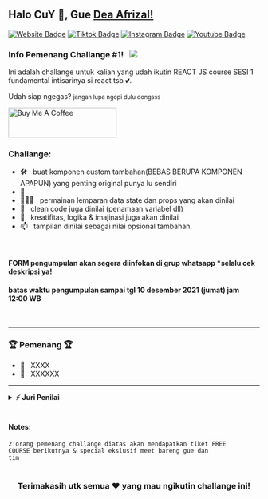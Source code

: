 ## Halo CuY 👋, Gue [Dea Afrizal!](https://github.com/deaaprizal/)

[![Website Badge](https://img.shields.io/badge/Webinar-join%20now!-red)](https://deaaprizal.github.io/deacourses/)
[![Tiktok Badge](https://img.shields.io/badge/Tiktok-dea.afrizal-lightgrey)](https://tiktok.com/@dea.afrizal)
[![Instagram Badge](https://img.shields.io/badge/-Instagram-e4405f?style=flat-square&logo=Instagram&logoColor=white)](https://instagram.com/dea.afrizal/)
[![Youtube Badge](https://img.shields.io/youtube/channel/subscribers/UCU7YluxOYon-yofPxfGHVog?style=social)](https://linkedin.com/in/iampavangandhi)

### Info Pemenang Challange #1! &nbsp; ![](https://img.shields.io/badge/Winner-3%20Orang%20Terpilih-yellow)

Ini adalah challange untuk kalian yang udah ikutin REACT JS course SESI 1 fundamental intisarinya si react tsb 💕.


Udah siap ngegas?
<small>jangan lupa ngopi dulu dongsss</small>

<img src="https://cdns.klimg.com/merdeka.com/i/w/news/2021/05/27/1311863/540x270/cek-fakta-hoaks-coffee-shop-ini-bagikan-hadiah-ribuan-jam-tangan-dan-hp.jpg" alt="Buy Me A Coffee" height="60px" width="217px" >

### Challange:

- 🛠  &nbsp; buat komponen custom tambahan(BEBAS BERUPA KOMPONEN APAPUN) yang penting original punya lu sendiri 
- 🚀 &nbsp; 
- 👨🏻‍💻 &nbsp; permainan lemparan data state dan props yang akan dinilai
- 💬 &nbsp; clean code juga dinilai (penamaan variabel dll)
- 👾 &nbsp; kreatifitas, logika & imajinasi juga akan dinilai
- 📫 &nbsp; tampilan dinilai sebagai nilai opsional tambahan.

<br/>

#### FORM pengumpulan akan segera diinfokan di grup whatsapp *selalu cek deskripsi ya!

#### batas waktu pengumpulan sampai tgl 10 desember 2021 (jumat) jam 12:00 WB

<br/>
<hr/>

### 🏆 Pemenang 🏆

- 🥇 &nbsp; XXXX
- 🥈 &nbsp; XXXXXX

<hr/>


<details>	
  <summary><b>⚡ Juri Penilai</b></summary>
  <li>dea</li>
  <li>tedi</li>
  <li>rifki</li>
  <li>cahyo</li>
  <li>adi</li>
</details>

<br/>

#### Notes:
<code>2 orang pemenang challange diatas akan mendapatkan tiket FREE COURSE berikutnya & special ekslusif meet bareng gue dan tim</code>

#

<div align="center">

### Terimakasih utk semua ❤️ yang mau ngikutin challange ini!

</div>
